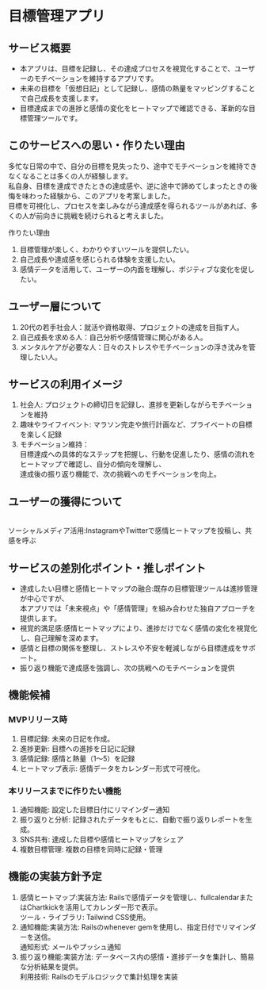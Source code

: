 # 目標管理アプリ
## サービス概要
- 本アプリは、目標を記録し、その達成プロセスを視覚化することで、ユーザーのモチベーションを維持するアプリです。
- 未来の目標を「仮想日記」として記録し、感情の熱量をマッピングすることで自己成長を支援します。
- 目標達成までの進捗と感情の変化をヒートマップで確認できる、革新的な目標管理ツールです。

##  このサービスへの思い・作りたい理由
多忙な日常の中で、自分の目標を見失ったり、途中でモチベーションを維持できなくなることは多くの人が経験します。
<br>私自身、目標を達成できたときの達成感や、逆に途中で諦めてしまったときの後悔を味わった経験から、このアプリを考案しました。
<br>目標を可視化し、プロセスを楽しみながら達成感を得られるツールがあれば、多くの人が前向きに挑戦を続けられると考えました。

作りたい理由
1. 目標管理が楽しく、わかりやすいツールを提供したい。
2. 自己成長や達成感を感じられる体験を支援したい。
3. 感情データを活用して、ユーザーの内面を理解し、ポジティブな変化を促したい。

## ユーザー層について
1. 20代の若手社会人：就活や資格取得、プロジェクトの達成を目指す人。
2. 自己成長を求める人：自己分析や感情管理に関心がある人。
3. メンタルケアが必要な人：日々のストレスやモチベーションの浮き沈みを管理したい人。

## サービスの利用イメージ
1. 社会人: プロジェクトの締切日を記録し、進捗を更新しながらモチベーションを維持
2. 趣味やライフイベント: マラソン完走や旅行計画など、プライベートの目標を楽しく記録
3. モチベーション維持：
<br>目標達成への具体的なステップを把握し、行動を促進したり、感情の流れをヒートマップで確認し、自分の傾向を理解し、<br>達成後の振り返り機能で、次の挑戦へのモチベーションを向上。

## ユーザーの獲得について
<br>ソーシャルメディア活用:InstagramやTwitterで感情ヒートマップを投稿し、共感を呼ぶ

## サービスの差別化ポイント・推しポイント
- 達成したい目標と感情ヒートマップの融合:既存の目標管理ツールは進捗管理が中心ですが、
<br>本アプリでは「未来視点」や「感情管理」を組み合わせた独自アプローチを提供します。
- 視覚的満足感:感情ヒートマップにより、進捗だけでなく感情の変化を視覚化し、自己理解を深めます。
- 感情と目標の関係を整理し、ストレスや不安を軽減しながら目標達成をサポート。
- 振り返り機能で達成感を強調し、次の挑戦へのモチベーションを提供

## 機能候補
### MVPリリース時
1. 目標記録: 未来の日記を作成。
2. 進捗更新: 目標への進捗を日記に記録
3. 感情記録: 感情と熱量（1～5）を記録
4. ヒートマップ表示: 感情データをカレンダー形式で可視化。

### 本リリースまでに作りたい機能
1. 通知機能: 設定した目標日付にリマインダー通知
2. 振り返りと分析: 記録されたデータをもとに、自動で振り返りレポートを生成。
3. SNS共有: 達成した目標や感情ヒートマップをシェア
4. 複数目標管理: 複数の目標を同時に記録・管理

## 機能の実装方針予定
1. 感情ヒートマップ:実装方法: Railsで感情データを管理し、fullcalendarまたはChartkickを活用してカレンダー形で表示。
<br>ツール・ライブラリ: Tailwind CSS使用。
2. 通知機能:実装方法: Railsのwhenever gemを使用し、指定日付でリマインダーを送信。
<br>通知形式: メールやプッシュ通知
3. 振り返り機能:実装方法: データベース内の感情・進捗データを集計し、簡易な分析結果を提供。
<br>利用技術: Railsのモデルロジックで集計処理を実装